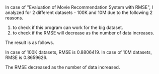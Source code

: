 In case of  "Evaluation of Movie Recommendation System with RMSE", 
I analyzed for 2 different datasets - 100K and  10M 
due  to  the following 2 reasons.

1. to check if this program can work for the big dataset.
2. to check if the RMSE will decrease as the number of data increases.

The result is as follows.

In case of 100K datasets, RMSE is 0.8806419.
In case of 10M datasets, RMSE is 0.8659626.

The RMSE decreased as the number of data increased.
